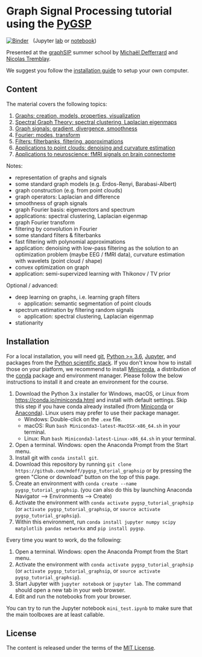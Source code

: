 # Graph Signal Processing tutorial using the [PyGSP]

[![Binder](https://mybinder.org/badge.svg)][binder_lab]
&nbsp; (Jupyter [lab][binder_lab] or [notebook][binder_notebook])

Presented at the [graphSIP] summer school by [Michaël Defferrard](http://deff.ch) and [Nicolas Tremblay](http://www.gipsa-lab.fr/~nicolas.tremblay).

[pygsp]: https://github.com/epfl-lts2/pygsp
[graphsip]: https://graphsip.sciencesconf.org

We suggest you follow the [installation guide](#installation) to setup your own
computer.

[binder_lab]: https://mybinder.org/v2/gh/mdeff/pygsp_tutorial_graphsip/master?urlpath=lab
[binder_notebook]: https://mybinder.org/v2/gh/mdeff/pygsp_tutorial_graphsip/master?urlpath=tree

## Content

The material covers the following topics:
1. [Graphs: creation, models, properties, visualization][graphs]
1. [Spectral Graph Theory: spectral clustering, Laplacian eigenmaps][spectral]
1. [Graph signals: gradient, divergence, smoothness][signals]
1. [Fourier: modes, transform][fourier]
1. [Filters: filterbanks, filtering, approximations][filters]
1. [Applications to point clouds: denoising and curvature estimation][point_clouds]
1. [Applications to neuroscience: fMRI signals on brain connectome][neuroscience]

[graphs]: https://nbviewer.jupyter.org/github/mdeff/pygsp_tutorial_graphsip/blob/outputs/notebooks/01_graphs.ipynb
[spectral]: https://nbviewer.jupyter.org/github/mdeff/pygsp_tutorial_graphsip/blob/outputs/notebooks/02_spectral.ipynb
[signals]: https://nbviewer.jupyter.org/github/mdeff/pygsp_tutorial_graphsip/blob/outputs/notebooks/03_signals.ipynb
[fourier]: https://nbviewer.jupyter.org/github/mdeff/pygsp_tutorial_graphsip/blob/outputs/notebooks/04_fourier.ipynb
[filters]: https://nbviewer.jupyter.org/github/mdeff/pygsp_tutorial_graphsip/blob/outputs/notebooks/05_filters.ipynb
[point_clouds]: https://nbviewer.jupyter.org/github/mdeff/pygsp_tutorial_graphsip/blob/outputs/notebooks/06_point_clouds.ipynb
[neuroscience]: https://nbviewer.jupyter.org/github/mdeff/pygsp_tutorial_graphsip/blob/outputs/notebooks/07_neuroscience.ipynb

Notes:
* representation of graphs and signals
* some standard graph models (e.g. Erdos-Renyi, Barabasi-Albert)
* graph construction (e.g. from point clouds)
* graph operators: Laplacian and difference
* smoothness of graph signals
* graph Fourier basis: eigenvectors and spectrum
* applications: spectral clustering, Laplacian eigenmap
* graph Fourier transform
* filtering by convolution in Fourier
* some standard filters & filterbanks
* fast filtering with polynomial approximations
* application: denoising with low-pass filtering as the solution to an optimization problem (maybe EEG / fMRI data), curvature estimation with wavelets (point cloud / shape)
* convex optimization on graph
* application: semi-supervized learning with Thikonov / TV prior

Optional / advanced:
* deep learning on graphs, i.e. learning graph filters
  * application: semantic segmentation of point clouds
* spectrum estimation by filtering random signals
  * application: spectral clustering, Laplacian eigenmap
* stationarity

## Installation

For a local installation, you will need [git], [Python >= 3.6][python], [Jupyter], and packages from the
[Python scientific stack][scipy]. If you don't know how to install those on
your platform, we recommend to install [Miniconda], a distribution of the
[conda] package and environment manager. Please follow the below instructions
to install it and create an environment for the course.

1. Download the Python 3.x installer for Windows, macOS, or Linux from
   <https://conda.io/miniconda.html> and install with default settings. Skip
   this step if you have conda already installed (from [Miniconda] or
   [Anaconda]). Linux users may prefer to use their package manager.
   * Windows: Double-click on the `.exe` file.
   * macOS: Run `bash Miniconda3-latest-MacOSX-x86_64.sh` in your terminal.
   * Linux: Run `bash Miniconda3-latest-Linux-x86_64.sh` in your terminal.
1. Open a terminal. Windows: open the Anaconda Prompt from the Start menu.
1. Install git with `conda install git`.
1. Download this repository by running
   `git clone https://github.com/mdeff/pygsp_tutorial_graphsip` or by pressing the green "Clone or download" button on the top of this page.
1. Create an environment with `conda create --name pygsp_tutorial_graphsip`.
   (you can also do this by launching Anaconda Navigator --> Environments --> Create)
1. Activate the environment with `conda activate pygsp_tutorial_graphsip`
   (or `activate pygsp_tutorial_graphsip`, or `source activate pygsp_tutorial_graphsip`).
1. Within this environment, run `conda install jupyter numpy scipy matplotlib pandas networkx` and `pip install pygsp`.

Every time you want to work, do the following:

1. Open a terminal. Windows: open the Anaconda Prompt from the Start menu.
1. Activate the environment with `conda activate pygsp_tutorial_graphsip`
   (or `activate pygsp_tutorial_graphsip`, or `source activate pygsp_tutorial_graphsip`).
1. Start Jupyter with `jupyter notebook` or `jupyter lab`. The command should
   open a new tab in your web browser.
1. Edit and run the notebooks from your browser.

You can try to run the Jupyter notebook `mini_test.ipynb` to make sure that the main toolboxes are at least callable.

[git]: https://git-scm.com
[python]: https://www.python.org
[jupyter]: https://jupyter.org/
[scipy]: https://www.scipy.org
[anaconda]: https://anaconda.org
[miniconda]: https://conda.io/miniconda.html
[conda]: https://conda.io
[conda-forge]: https://conda-forge.org

## License

The content is released under the terms of the [MIT License](LICENSE.txt).
